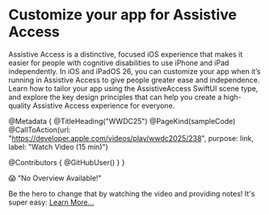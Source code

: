 # Customize your app for Assistive Access

Assistive Access is a distinctive, focused iOS experience that makes it easier for people with cognitive disabilities to use iPhone and iPad independently. In iOS and iPadOS 26, you can customize your app when it’s running in Assistive Access to give people greater ease and independence. Learn how to tailor your app using the AssistiveAccess SwiftUI scene type, and explore the key design principles that can help you create a high-quality Assistive Access experience for everyone.

@Metadata {
   @TitleHeading("WWDC25")
   @PageKind(sampleCode)
   @CallToAction(url: "https://developer.apple.com/videos/play/wwdc2025/238", purpose: link, label: "Watch Video (15 min)")

   @Contributors {
      @GitHubUser(<replace this with your GitHub handle>)
   }
}

😱 "No Overview Available!"

Be the hero to change that by watching the video and providing notes! It's super easy:
 [Learn More…](https://wwdcnotes.com/documentation/wwdcnotes/contributing)
